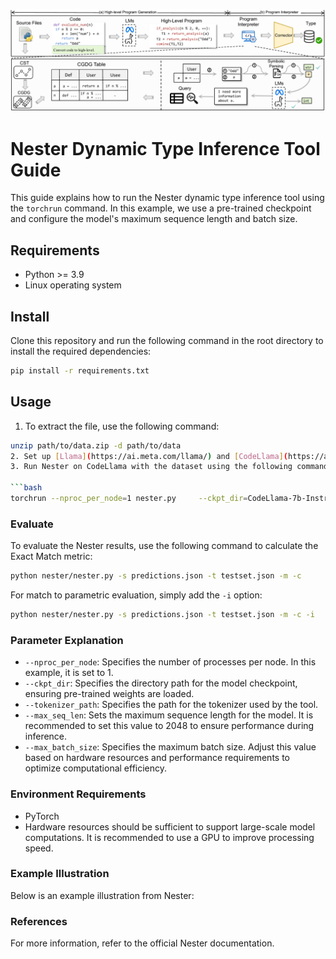
![Nester Illustration](Nester_image.png)


# Nester Dynamic Type Inference Tool Guide

This guide explains how to run the Nester dynamic type inference tool using the `torchrun` command. In this example, we use a pre-trained checkpoint and configure the model's maximum sequence length and batch size.

## Requirements

- Python >= 3.9
- Linux operating system

## Install

Clone this repository and run the following command in the root directory to install the required dependencies:

```bash
pip install -r requirements.txt
```

## Usage

1. To extract the file, use the following command:
```bash
unzip path/to/data.zip -d path/to/data
2. Set up [Llama](https://ai.meta.com/llama/) and [CodeLlama](https://ai.meta.com/blog/large-language-model-llama-codellama/) locally.
3. Run Nester on CodeLlama with the dataset using the following command:

```bash
torchrun --nproc_per_node=1 nester.py     --ckpt_dir=CodeLlama-7b-Instruct/     --tokenizer_path=CodeLlama-7b-Instruct/tokenizer.model     --max_seq_len=2048     --max_batch_size=4
```

### Evaluate

To evaluate the Nester results, use the following command to calculate the Exact Match metric:

```bash
python nester/nester.py -s predictions.json -t testset.json -m -c
```

For match to parametric evaluation, simply add the `-i` option:

```bash
python nester/nester.py -s predictions.json -t testset.json -m -c -i
```

### Parameter Explanation

- `--nproc_per_node`: Specifies the number of processes per node. In this example, it is set to 1.
- `--ckpt_dir`: Specifies the directory path for the model checkpoint, ensuring pre-trained weights are loaded.
- `--tokenizer_path`: Specifies the path for the tokenizer used by the tool.
- `--max_seq_len`: Sets the maximum sequence length for the model. It is recommended to set this value to 2048 to ensure performance during inference.
- `--max_batch_size`: Specifies the maximum batch size. Adjust this value based on hardware resources and performance requirements to optimize computational efficiency.

### Environment Requirements

- PyTorch
- Hardware resources should be sufficient to support large-scale model computations. It is recommended to use a GPU to improve processing speed.

### Example Illustration

Below is an example illustration from Nester:


### References

For more information, refer to the official Nester documentation.
